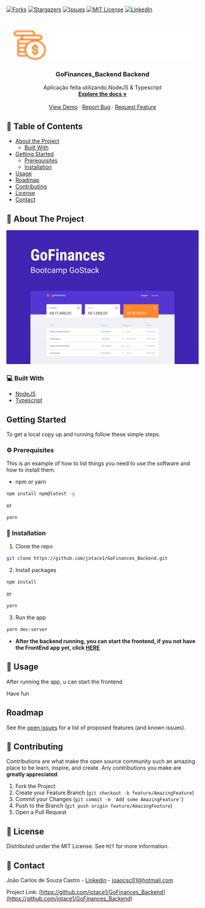 
[![Forks][forks-shield]][forks-url]
[![Stargazers][stars-shield]][stars-url]
[![Issues][issues-shield]][issues-url]
[![MIT License][license-shield]][license-url]
[![LinkedIn][linkedin-shield]][linkedin-url]



<!-- PROJECT LOGO -->
<br />
<p align="center">
  <a href="https://github.com/jotace1/GoFinances_Backend">
    <img src="https://github.com/jotace1/GoFinances/blob/master/src/assets/Logo.png" alt="Logo" height="80" >
  </a>

  <h3 align="center">GoFinances_Backend Backend</h3>

  <p align="center">
   Aplicação feita utilizando NodeJS & Typescript
    <br />
    <a href="https://github.com/jotace1/GoFinances_Backend"><strong>Explore the docs »</strong></a>
    <br />
    <br />
    <a href="https://github.com/jotace1/GoFinances_Backend">View Demo</a>
    ·
    <a href="https://github.com/jotace1/GoFinances_Backend/issues">Report Bug</a>
    ·
    <a href="https://github.com/jotace1/GoFinances_Backend/issues">Request Feature</a>
  </p>
</p>



<!-- TABLE OF CONTENTS -->
## 📎 Table of Contents

* [About the Project](#about-the-project)
  * [Built With](#built-with)
* [Getting Started](#getting-started)
  * [Prerequisites](#prerequisites)
  * [Installation](#installation)
* [Usage](#usage)
* [Roadmap](#roadmap)
* [Contributing](#contributing)
* [License](#license)
* [Contact](#contact)



<!-- ABOUT THE PROJECT -->
## :mag_right: About The Project
<p align="center">
<img src="https://github.com/jotace1/GoFinances/blob/master/src/assets/Capa.png" alt="Logo" width="550" height="350">
</p>



### 💻 Built With

* [NodeJS](https://nodejs.org/en/)
* [Typescript](https://www.typescriptlang.org/)



<!-- GETTING STARTED -->
## Getting Started

To get a local copy up and running follow these simple steps.

### ⚙ Prerequisites

This is an example of how to list things you need to use the software and how to install them.



* npm or yarn
```sh
npm install npm@latest -g
```
or
```sh
yarn
```

### 📙 Installation


1. Clone the repo
```sh
git clone https://github.com/jotace1/GoFinances_Backend.git
```
2. Install packages
```sh
npm install
```
or
```sh
yarn
```
3. Run the app
```sh
yarn dev:server
```

* <strong>After the backend running, you can start the frontend, if you not have the FrontEnd app yet, click <a href="https://github.com/jotace1/GoFinances">HERE</a></strong>


<!-- USAGE EXAMPLES -->
## 🚀 Usage
After running the app, u can start the frontend

Have fun


## Roadmap

See the [open issues](https://github.com/jotace1/GoFinances_Backend/issues) for a list of proposed features (and known issues).



<!-- CONTRIBUTING -->
## 📙 Contributing

Contributions are what make the open source community such an amazing place to be learn, inspire, and create. Any contributions you make are **greatly appreciated**.

1. Fork the Project
2. Create your Feature Branch (`git checkout -b feature/AmazingFeature`)
3. Commit your Changes (`git commit -m 'Add some AmazingFeature'`)
4. Push to the Branch (`git push origin feature/AmazingFeature`)
5. Open a Pull Request



<!-- LICENSE -->
## 📝 License

Distributed under the MIT License. See `MIT` for more information.



<!-- CONTACT -->
## :calling: Contact

João Carlos de Souza Castro - [Linkedin](https://www.linkedin.com/in/joaocsc/) - joaocsc01@hotmail.com

Project Link: [https://github.com/jotace1/GoFinances_Backend](https://github.com/jotace1/GoFinances_Backend)




<!-- MARKDOWN LINKS & IMAGES -->
<!-- https://www.markdownguide.org/basic-syntax/#reference-style-links -->
[contributors-shield]: https://img.shields.io/github/contributors/jotace1/GoFinances_Backend.svg?style=flat-square
[contributors-url]: https://github.com/jotace1/GoFinances_Backend/graphs/contributors
[forks-shield]: https://img.shields.io/github/forks/jotace1/GoFinances_Backend.svg?style=flat-square
[forks-url]: https://github.com/jotace1/GoFinances_Backend/network/members
[stars-shield]: https://img.shields.io/github/stars/jotace1/GoFinances_Backend.svg?style=flat-square
[stars-url]: https://github.com/jotace1/GoFinances_Backend/stargazers
[issues-shield]: https://img.shields.io/github/issues/jotace1/GoFinances_Backend.svg?style=flat-square
[issues-url]: https://github.com/jotace1/GoFinances_Backend/issues
[license-shield]: https://img.shields.io/github/license/jotace1/GoFinances_Backend.svg?style=flat-square
[license-url]: https://github.com/jotace1/GoFinances_Backend/blob/master/LICENSE
[linkedin-shield]: https://img.shields.io/badge/-LinkedIn-black.svg?style=flat-square&logo=linkedin&colorB=555
[linkedin-url]: https://www.linkedin.com/in/joaocsc/


